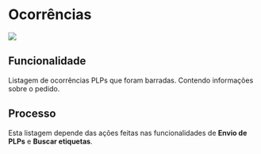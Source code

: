 # Ocorrências

![](http://developers.connectparts.com.br/imagens/fluxoBarragem04.png)

## Funcionalidade

Listagem de ocorrências PLPs que foram barradas. Contendo informações sobre o pedido.

## Processo

Esta listagem depende das ações feitas nas funcionalidades de **Envio de PLPs** e **Buscar etiquetas**.

